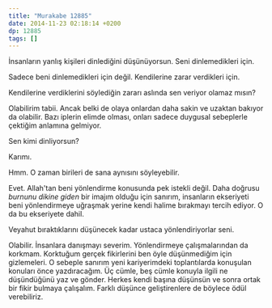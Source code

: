 ```yaml
---
title: "Murakabe 12885"
date: 2014-11-23 02:18:14 +0200
dp: 12885
tags: []
---
```


İnsanların yanlış kişileri dinlediğini düşünüyorsun. Seni dinlemedikleri
için.

Sadece beni dinlemedikleri için değil. Kendilerine zarar verdikleri
için.

Kendilerine verdiklerini söylediğin zararı aslında sen veriyor olamaz
mısın?

Olabilirim tabii. Ancak belki de olaya onlardan daha sakin ve uzaktan
bakıyor da olabilir. Bazı iplerin elimde olması, onları sadece duygusal
sebeplerle çektiğim anlamına gelmiyor.

Sen kimi dinliyorsun?

Karımı.

Hmm. O zaman birileri de sana aynısını söyleyebilir.

Evet. Allah'tan beni yönlendirme konusunda pek istekli değil. Daha
doğrusu *burnunu dikine giden* bir imajım olduğu için sanırım,
insanların ekseriyeti beni yönlendirmeye uğraşmak yerine kendi halime
bırakmayı tercih ediyor. O da bu ekseriyete dahil.

Veyahut bıraktıklarını düşünecek kadar ustaca yönlendiriyorlar seni.

Olabilir. İnsanlara danışmayı severim. Yönlendirmeye çalışmalarından da
korkmam. Korktuğum gerçek fikirlerini ben öyle düşünmediğim için
gizlemeleri. O sebeple sanırım yeni kariyerimdeki toplantılarda
konuşulan konuları önce yazdıracağım. Üç cümle, beş cümle konuyla ilgili
ne düşündüğünü yaz ve gönder. Herkes kendi başına düşünsün ve sonra
ortak bir fikir bulmaya çalışalım. Farklı düşünce geliştirenlere de
böylece ödül verebiliriz.

